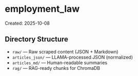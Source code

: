 # employment_law

Created: 2025-10-08

## Directory Structure

- `raw/` — Raw scraped content (JSON + Markdown)
- `articles_json/` — LLAMA-processed JSON (normalized)
- `articles_md/` — Human-readable summaries
- `rag/` — RAG-ready chunks for ChromaDB

